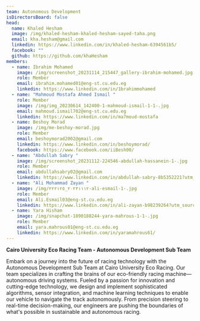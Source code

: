 ```yaml
---
team: Autonomous Development
isDirectorsBoard: false
head:
  name: Khaled Hesham
  image: /img/khaled-hesham-khaled-hesham-sayed-taha.png
  email: kha.hesham@gmail.com
  linkedin: https://www.linkedin.com/in/khaled-hesham-6394561b5/
  facebook: ""
  github: https://github.com/khaHesham
members:
  - name: Ibrahim Mohamed
    image: /img/screenshot_20231114_215447_gallery-ibrahim-mohamed.jpg
    role: Member
    email: ibrahim.mohamed01@eng-st.cu.edu.eg
    linkedin: https://www.linkedin.com/in/1brahimmohamed
  - name: "Mahmoud Mostafa Ahmed Ismail "
    role: Member
    image: /img/img_20230614_142400-1-mahmoud-ismail-1-1-.jpg
    email: mahmoud.ismail702@eng-st.cu.edu.eg
    linkedin: https://www.linkedin.com/in/ma7moud-mostafa
  - name: Beshoy Morad
    image: /img/me-beshoy-morad.jpg
    role: Member
    email: beshoymorad2002@gmail.com
    linkedin: https://www.linkedin.com/in/beshoymorad/
    facebook: https://www.facebook.com/iiBesh00/
  - name: "Abdullah Sabry "
    image: /img/screenshot_20231112-224546-abdullah-hassanein-1-.jpg
    role: Member
    email: abdullahsabry02@gmail.com
    linkedin: https://www.linkedin.com/in/abdullah-sabry-8b5352221?utm_source=share&utm_campaign=share_via&utm_content=profile&utm_medium=android_app
  - name: "Ali Mohammad Zayan "
    image: /img/٢٠٢٣١١١٢_٢٢٢١٢٥-ali-esmail-1-.jpg
    role: Member
    email: Ali.Esmail03@eng-st.cu.edu.eg
    linkedin: https://www.linkedin.com/in/ali-zayan-b98239264?utm_source=share&utm_campaign=share_via&utm_content=profile&utm_medium=android_app
  - name: Yara Hisham
    image: /img/snapchat-1890188244-yara-mahrous-1-1-.jpg
    role: Member
    email: yara.mahrous01@eng-st.cu.edu.eg
    linkedin: https://www.linkedin.com/in/yaramahrous61/
---
```

**Cairo University Eco Racing Team - Autonomous Development Sub Team**

Embark on a journey into the future of racing technology with the Autonomous Development Sub Team at Cairo University Eco Racing. Our team specializes in crafting the brains of our eco-friendly racing machine—autonomous driving systems. Fueled by a passion for innovation and cutting-edge technology, we design and implement sophisticated algorithms, sensor integration, and machine learning techniques to enable our vehicle to navigate the track autonomously. From precision steering to real-time decision-making, our engineers are pushing the boundaries of what's possible in sustainable and autonomous racing.